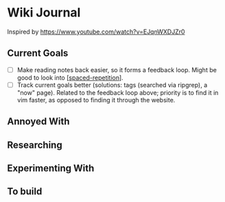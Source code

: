 # Wiki Journal

Inspired by https://www.youtube.com/watch?v=EJqnWXDJZr0

Current Goals
---

- [ ] Make reading notes back easier, so it forms a feedback loop. Might be good
    to look into [[spaced-repetition]]. 
- [ ] Track current goals better (solutions: tags (searched via ripgrep), a
    "now" page). Related to the feedback loop above; priority is to find it in
    vim faster, as opposed to finding it through the website.

Annoyed With
---

Researching
---

Experimenting With
---

To build
---

[//begin]: # "Autogenerated link references for markdown compatibility"
[spaced-repetition]: knowledge-management/memory/spaced-repetition/spaced-repetition.md "Spaced Repetition"
[//end]: # "Autogenerated link references"